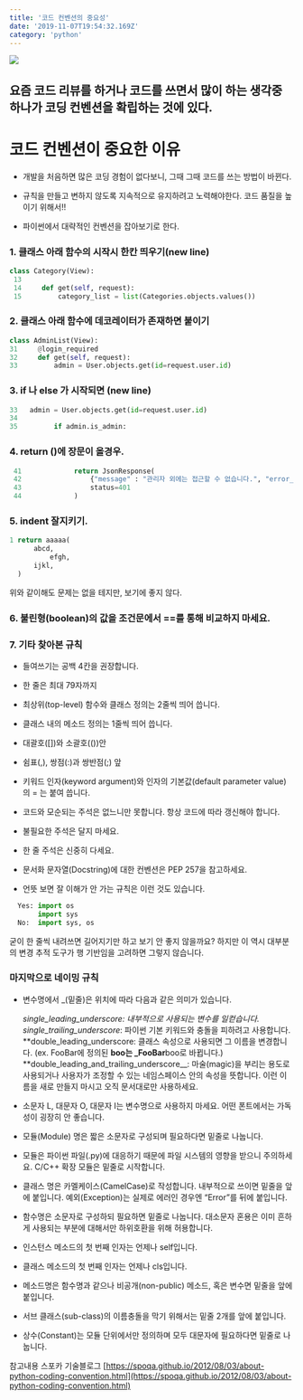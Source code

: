 ```yaml
---
title: '코드 컨벤션의 중요성'
date: '2019-11-07T19:54:32.169Z'
category: 'python'
---
```



![](https://onsil-thegreenhouse.github.io/assets/images//programming/django/python-django-logo.jpg)

## 요즘 코드 리뷰를 하거나 코드를 쓰면서 많이 하는 생각중 하나가 코딩 컨벤션을 확립하는 것에 있다.

# 코드 컨벤션이 중요한 이유

- 개발을 처음하면 많은 코딩 경험이 없다보니, 그때 그때 코드를 쓰는 방법이 바뀐다.

- 규칙을 만들고 변하지 않도록 지속적으로 유지하려고 노력해야한다. 코드 품질을 높이기 위해서!!

- 파이썬에서 대략적인 컨벤션을 잡아보기로 한다.

### 1. 클래스 아래 함수의 시작시 한칸 띄우기(new line)

```python
class Category(View):
 13
 14     def get(self, request):
 15         category_list = list(Categories.objects.values())
```

### 2. 클래스 아래 함수에 데코레이터가 존재하면 붙이기

```python
class AdminList(View):
31     @login_required
32     def get(self, request):
33         admin = User.objects.get(id=request.user.id)
```

### 3. if 나 else 가 시작되면 (new line)

```python
33   admin = User.objects.get(id=request.user.id)
34
35         if admin.is_admin:
```

### 4. return ()에 장문이 올경우.

```python
 41             return JsonResponse(
 42                 {"message" : "관리자 외에는 접근할 수 없습니다.", "error_code" : "NOT_ADMIN"},
 43                 status=401
 44             )
```

### 5. indent 잘지키기.

```python
1 return aaaaa(
      abcd,
          efgh,
      ijkl,
  )
```

위와 같이해도 문제는 없을 테지만, 보기에 좋지 않다.

### 6. 불린형(boolean)의 값을 조건문에서 ==를 통해 비교하지 마세요.

### 7. 기타 찾아본 규칙

- 들여쓰기는 공백 4칸을 권장합니다.
- 한 줄은 최대 79자까지
- 최상위(top-level) 함수와 클래스 정의는 2줄씩 띄어 씁니다.
- 클래스 내의 메소드 정의는 1줄씩 띄어 씁니다.

- 대괄호([])와 소괄호(())안
- 쉼표(,), 쌍점(:)과 쌍반점(;) 앞
- 키워드 인자(keyword argument)와 인자의 기본값(default parameter value)의 = 는 붙여 씁니다.

- 코드와 모순되는 주석은 없느니만 못합니다. 항상 코드에 따라 갱신해야 합니다.
- 불필요한 주석은 달지 마세요.
- 한 줄 주석은 신중히 다세요.
- 문서화 문자열(Docstring)에 대한 컨벤션은 PEP 257을 참고하세요.

- 언뜻 보면 잘 이해가 안 가는 규칙은 이런 것도 있습니다.

```python
  Yes: import os
       import sys
  No:  import sys, os
```

굳이 한 줄씩 내려쓰면 길어지기만 하고 보기 안 좋지 않을까요? 하지만 이 역시 대부분의 변경 추적 도구가 행 기반임을 고려하면 그렇지 않습니다.

### 마지막으로 네이밍 규칙

- 변수명에서 \_(밑줄)은 위치에 따라 다음과 같은 의미가 있습니다.

  _single_leading_underscore: 내부적으로 사용되는 변수를 일컫습니다.  
  single_trailing_underscore_: 파이썬 기본 키워드와 충돌을 피하려고 사용합니다.  
  **double_leading_underscore: 클래스 속성으로 사용되면 그 이름을 변경합니다. (ex. FooBar에 정의된 **boo는 \_FooBar**boo로
  바뀝니다.)  
  **double_leading_and_trailing_underscore\_\_: 마술(magic)을 부리는 용도로 사용되거나 사용자가 조정할 수 있는 네임스페이스 안의 속성을 뜻합니다. 이런 이름을 새로 만들지 마시고 오직 문서대로만 사용하세요.

- 소문자 L, 대문자 O, 대문자 I는 변수명으로 사용하지 마세요. 어떤 폰트에서는 가독성이 굉장히 안 좋습니다.
- 모듈(Module) 명은 짧은 소문자로 구성되며 필요하다면 밑줄로 나눕니다.
- 모듈은 파이썬 파일(.py)에 대응하기 때문에 파일 시스템의 영향을 받으니 주의하세요.
  C/C++ 확장 모듈은 밑줄로 시작합니다.
- 클래스 명은 카멜케이스(CamelCase)로 작성합니다.
  내부적으로 쓰이면 밑줄을 앞에 붙입니다.
  예외(Exception)는 실제로 에러인 경우엔 “Error”를 뒤에 붙입니다.
- 함수명은 소문자로 구성하되 필요하면 밑줄로 나눕니다.
  대소문자 혼용은 이미 흔하게 사용되는 부분에 대해서만 하위호환을 위해 허용합니다.
- 인스턴스 메소드의 첫 번째 인자는 언제나 self입니다.
- 클래스 메소드의 첫 번째 인자는 언제나 cls입니다.
- 메소드명은 함수명과 같으나 비공개(non-public) 메소드, 혹은 변수면 밑줄을 앞에 붙입니다.
- 서브 클래스(sub-class)의 이름충돌을 막기 위해서는 밑줄 2개를 앞에 붙입니다.
- 상수(Constant)는 모듈 단위에서만 정의하며 모두 대문자에 필요하다면 밑줄로 나눕니다.

참고내용
스포카 기술블로그 [https://spoqa.github.io/2012/08/03/about-python-coding-convention.html](https://spoqa.github.io/2012/08/03/about-python-coding-convention.html)
